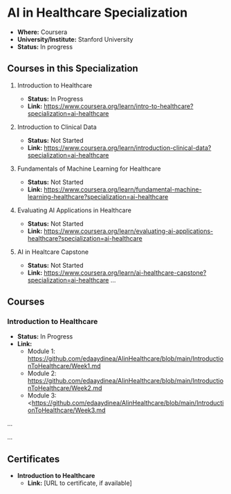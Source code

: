 
# AI in Healthcare Specialization

- **Where:** Coursera
- **University/Institute:** Stanford University
- **Status:** In progress

## Courses in this Specialization

1. Introduction to Healthcare
   - **Status:** In Progress
   - **Link:** <https://www.coursera.org/learn/intro-to-healthcare?specialization=ai-healthcare>

2. Introduction to Clinical Data
   - **Status:** Not Started
   - **Link:** <https://www.coursera.org/learn/introduction-clinical-data?specialization=ai-healthcare>

3. Fundamentals of Machine Learning for Healthcare
   - **Status:** Not Started
   - **Link:** <https://www.coursera.org/learn/fundamental-machine-learning-healthcare?specialization=ai-healthcare>  

4. Evaluating AI Applications in Healthcare
   - **Status:** Not Started
   - **Link:** <https://www.coursera.org/learn/evaluating-ai-applications-healthcare?specialization=ai-healthcare>
  
5. AI in Healtcare Capstone
   - **Status:** Not Started
   - **Link:** <https://www.coursera.org/learn/ai-healthcare-capstone?specialization=ai-healthcare>
...

## Courses

### Introduction to Healthcare

- **Status:** In Progress
- **Link:** 
  - Module 1: <https://github.com/edaaydinea/AIinHealthcare/blob/main/IntroductionToHealthcare/Week1.md>
  - Module 2: <https://github.com/edaaydinea/AIinHealthcare/blob/main/IntroductionToHealthcare/Week2.md>
  - Module 3: <https://github.com/edaaydinea/AIinHealthcare/blob/main/IntroductionToHealthcare/Week3.md

...

...

## Certificates

- **Introduction to Healthcare**
  - **Link:** [URL to certificate, if available]
